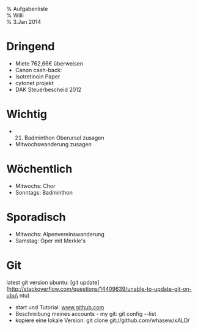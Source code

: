 % Aufgabenliste  
% Willi  
% 3.Jan 2014  

Dringend
========
- Miete 762,66€ überweisen 
- Canon cash-back: 
- Isotretinoin Paper
- cytonet projekt
- DAK Steuerbescheid 2012

Wichtig
=======
- 21. Badminthon Oberursel zusagen
- Mitwochswanderung zusagen


Wöchentlich
===========

- Mitwochs: Chor
- Sonntags: Badminthon


Sporadisch
==========

- Mitwochs: Alpenvereinswanderung
- Samstag: Oper mit Merkle's


Git
===

latest git version ubuntu:
[git                                                                      update](http://stackoverflow.com/questions/14409639/unable-to-update-git-on-ubu\
ntu)

- start und Tutorial: www.github.com
- Beschreibung meines accounts - my git: git config --list
- kopiere eine lokale Version: git clone git://github.com/whasew/xALD/





